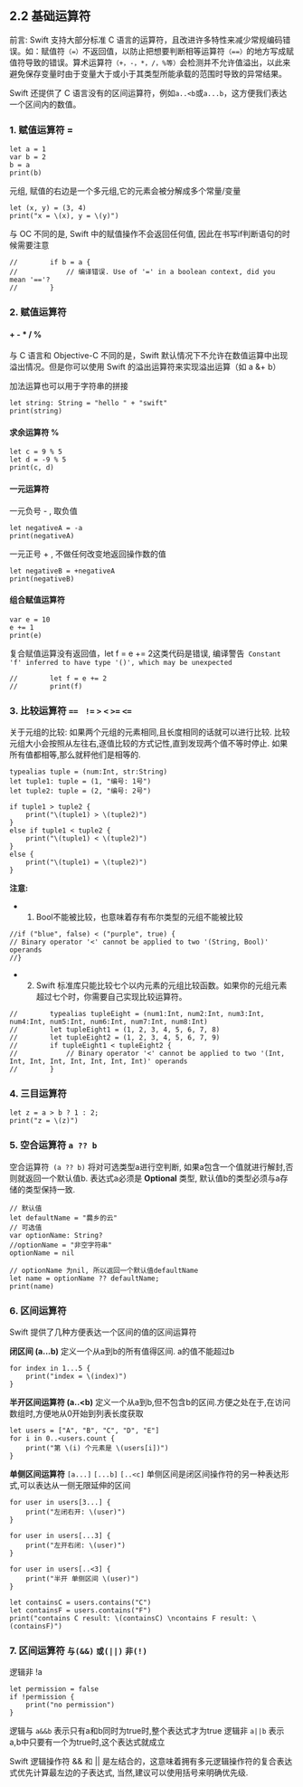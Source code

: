 ## 2.2 基础运算符

前言: Swift 支持大部分标准 C 语言的运算符，且改进许多特性来减少常规编码错误。如：赋值符`（=）`不返回值，以防止把想要判断相等运算符`（==）`的地方写成赋值符导致的错误。算术运算符`（+，-，*，/，%等）`会检测并不允许值溢出，以此来避免保存变量时由于变量大于或小于其类型所能承载的范围时导致的异常结果。

Swift 还提供了 C 语言没有的区间运算符，例如` a..<b `或` a...b `，这方便我们表达一个区间内的数值。

### 1. 赋值运算符 =
```
let a = 1
var b = 2
b = a
print(b)
```
元组, 赋值的右边是一个多元组,它的元素会被分解成多个常量/变量
```
let (x, y) = (3, 4)
print("x = \(x), y = \(y)")
```

与 OC 不同的是, Swift 中的赋值操作不会返回任何值, 因此在书写if判断语句的时候需要注意
```
//        if b = a {
//            // 编译错误. Use of '=' in a boolean context, did you mean '=='?
//        }
```


### 2. 赋值运算符

#### + - * / %

与 C 语言和 Objective-C 不同的是，Swift 默认情况下不允许在数值运算中出现溢出情况。但是你可以使用 Swift 的溢出运算符来实现溢出运算（如 a &+ b）

加法运算也可以用于字符串的拼接
```
let string: String = "hello " + "swift"
print(string)
```
#### 求余运算符 %
```
let c = 9 % 5
let d = -9 % 5
print(c, d)
```

#### 一元运算符
一元负号 - , 取负值
```
let negativeA = -a
print(negativeA)
```
一元正号 + , 不做任何改变地返回操作数的值
```
let negativeB = +negativeA
print(negativeB)
```

#### 组合赋值运算符
```
var e = 10
e += 1
print(e)
```
复合赋值运算没有返回值，let f = e += 2这类代码是错误, 编译警告` Constant 'f' inferred to have type '()', which may be unexpected`
```
//        let f = e += 2
//        print(f)
```

### 3. 比较运算符  `== `  `!=`   `>`  `<`  `>=`  `<=`
关于元组的比较: 如果两个元组的元素相同,且长度相同的话就可以进行比较. 比较元组大小会按照从左往右,逐值比较的方式记性,直到发现两个值不等时停止. 如果所有值都相等,那么就秤他们是相等的.
```
typealias tuple = (num:Int, str:String)
let tuple1: tuple = (1, "编号: 1号")
let tuple2: tuple = (2, "编号: 2号")

if tuple1 > tuple2 {
    print("\(tuple1) > \(tuple2)")
}
else if tuple1 < tuple2 {
    print("\(tuple1) < \(tuple2)")
}
else {
    print("\(tuple1) = \(tuple2)")
}
```

**注意:**
- 1. Bool不能被比较，也意味着存有布尔类型的元组不能被比较
```
//if ("blue", false) < ("purple", true) {
// Binary operator '<' cannot be applied to two '(String, Bool)' operands
//}
```

- 2. Swift 标准库只能比较七个以内元素的元组比较函数。如果你的元组元素超过七个时，你需要自己实现比较运算符。
```
//        typealias tupleEight = (num1:Int, num2:Int, num3:Int, num4:Int, num5:Int, num6:Int, num7:Int, num8:Int)
//        let tupleEight1 = (1, 2, 3, 4, 5, 6, 7, 8)
//        let tupleEight2 = (1, 2, 3, 4, 5, 6, 7, 9)
//        if tupleEight1 < tupleEight2 {
//            // Binary operator '<' cannot be applied to two '(Int, Int, Int, Int, Int, Int, Int, Int)' operands
//        }
```

### 4. 三目运算符
```
let z = a > b ? 1 : 2;
print("z = \(z)")
```

### 5. 空合运算符 `a ?? b`
空合运算符` (a ?? b)` 将对可选类型a进行空判断, 如果a包含一个值就进行解封,否则就返回一个默认值b. 表达式a必须是 **Optional** 类型, 默认值b的类型必须与a存储的类型保持一致.

```
// 默认值
let defaultName = "爨乡的云"
// 可选值
var optionName: String?
//optionName = "非空字符串"
optionName = nil

// optionName 为nil, 所以返回一个默认值defaultName
let name = optionName ?? defaultName;
print(name)
```

### 6. 区间运算符
Swift 提供了几种方便表达一个区间的值的区间运算符

**闭区间 (a...b)** 定义一个从a到b的所有值得区间. a的值不能超过b
```
for index in 1...5 {
    print("index = \(index)")
}
```

**半开区间运算符 (a..<b)**  定义一个从a到b,但不包含b的区间.方便之处在于,在访问数组时,方便地从0开始到列表长度获取
```
let users = ["A", "B", "C", "D", "E"]
for i in 0..<users.count {
    print("第 \(i) 个元素是 \(users[i])")
}
```

**单侧区间运算符** `[a...]` `[...b]` `[..<c]`
单侧区间是闭区间操作符的另一种表达形式,可以表达从一侧无限延伸的区间
```
for user in users[3...] {
    print("左闭右开: \(user)")
}

for user in users[...3] {
    print("左开右闭: \(user)")
}

for user in users[..<3] {
    print("半开 单侧区间 \(user)")
}

let containsC = users.contains("C")
let containsF = users.contains("F")
print("contains C result: \(containsC) \ncontains F result: \(containsF)")
```

### 7. 区间运算符 `与(&&)`  `或(||)`  `非(!)`
逻辑非 !a
```
let permission = false
if !permission {
    print("no permission")
}
```

逻辑与 `a&&b` 表示只有a和b同时为true时,整个表达式才为true
逻辑非 `a||b` 表示a,b中只要有一个为true时,这个表达式就成立

Swift 逻辑操作符 && 和 || 是左结合的，这意味着拥有多元逻辑操作符的复合表达式优先计算最左边的子表达式, 当然,建议可以使用括号来明确优先级.
